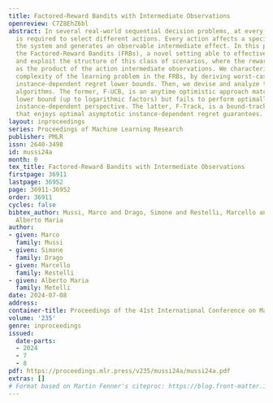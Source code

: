 ```yaml
---
title: Factored-Reward Bandits with Intermediate Observations
openreview: C7Z8EhZ6bl
abstract: In several real-world sequential decision problems, at every step, the learner
  is required to select different actions. Every action affects a specific part of
  the system and generates an observable intermediate effect. In this paper, we introduce
  the Factored-Reward Bandits (FRBs), a novel setting able to effectively capture
  and exploit the structure of this class of scenarios, where the reward is computed
  as the product of the action intermediate observations. We characterize the statistical
  complexity of the learning problem in the FRBs, by deriving worst-case and asymptotic
  instance-dependent regret lower bounds. Then, we devise and analyze two regret minimization
  algorithms. The former, F-UCB, is an anytime optimistic approach matching the worst-case
  lower bound (up to logarithmic factors) but fails to perform optimally from the
  instance-dependent perspective. The latter, F-Track, is a bound-tracking approach,
  that enjoys optimal asymptotic instance-dependent regret guarantees.
layout: inproceedings
series: Proceedings of Machine Learning Research
publisher: PMLR
issn: 2640-3498
id: mussi24a
month: 0
tex_title: Factored-Reward Bandits with Intermediate Observations
firstpage: 36911
lastpage: 36952
page: 36911-36952
order: 36911
cycles: false
bibtex_author: Mussi, Marco and Drago, Simone and Restelli, Marcello and Metelli,
  Alberto Maria
author:
- given: Marco
  family: Mussi
- given: Simone
  family: Drago
- given: Marcello
  family: Restelli
- given: Alberto Maria
  family: Metelli
date: 2024-07-08
address:
container-title: Proceedings of the 41st International Conference on Machine Learning
volume: '235'
genre: inproceedings
issued:
  date-parts:
  - 2024
  - 7
  - 8
pdf: https://proceedings.mlr.press/v235/mussi24a/mussi24a.pdf
extras: []
# Format based on Martin Fenner's citeproc: https://blog.front-matter.io/posts/citeproc-yaml-for-bibliographies/
---
```

